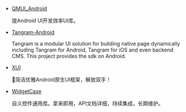* [QMUI_Android](https://github.com/Tencent/QMUI_Android)

    提Android UI开发效率UI库。
* [Tangram-Android](https://github.com/alibaba/Tangram-Android)

    Tangram is a modular UI solution for building native page dynamically including Tangram for Android, Tangram for iOS and even backend CMS. This project provides the sdk on Android. 
* [XUI](https://github.com/xuexiangjys/XUI)

    💍简洁优雅Android原生UI框架，解放双手！
* [WidgetCase](https://github.com/faith-hb/WidgetCase)

    自义控件通用库。拿来即用，API文档详细，持续集成，长期维护。
